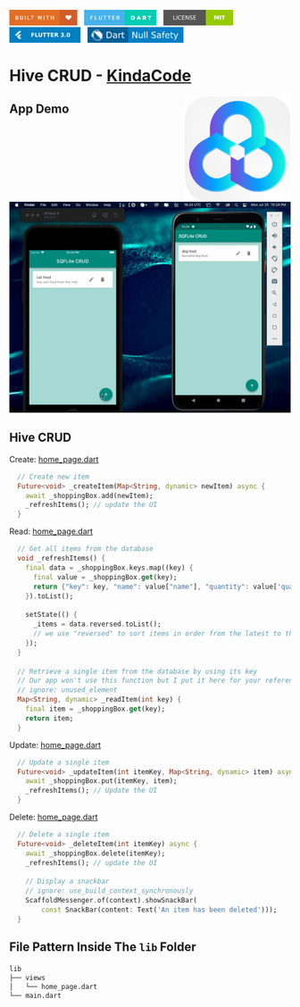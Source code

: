 <img src="screenshots/badges/built-with-love.svg" height="28px"/>&nbsp;&nbsp;
<img src="screenshots/badges/flutter-dart.svg" height="28px" />&nbsp;&nbsp;
<a href="https://choosealicense.com/licenses/mit/" target="_blank"><img src="screenshots/badges/license-MIT.svg" height="28px" /></a>&nbsp;&nbsp;
<img src="screenshots/badges/Flutter-3.svg" height="28px" />&nbsp;&nbsp;
<img src="screenshots/badges/dart-null_safety-blue.svg" height="28px"/>

# Hive CRUD - [KindaCode](https://www.kindacode.com/article/flutter-hive-database/)

<img align="right" src="screenshots/appicons/playstore.png" height="190"></img>

## App Demo

<p align="center"><img src="screenshots/gif/demo.gif"></p>

## Hive CRUD

Create: [home_page.dart](lib/views/home_page.dart)

```dart
  // Create new item
  Future<void> _createItem(Map<String, dynamic> newItem) async {
    await _shoppingBox.add(newItem);
    _refreshItems(); // update the UI
  }

```

Read: [home_page.dart](lib/views/home_page.dart)

```dart
  // Get all items from the database
  void _refreshItems() {
    final data = _shoppingBox.keys.map((key) {
      final value = _shoppingBox.get(key);
      return {"key": key, "name": value["name"], "quantity": value['quantity']};
    }).toList();

    setState(() {
      _items = data.reversed.toList();
      // we use "reversed" to sort items in order from the latest to the oldest
    });
  }

  // Retrieve a single item from the database by using its key
  // Our app won't use this function but I put it here for your reference
  // ignore: unused_element
  Map<String, dynamic> _readItem(int key) {
    final item = _shoppingBox.get(key);
    return item;
  }
```

Update: [home_page.dart](lib/views/home_page.dart)

```dart
  // Update a single item
  Future<void> _updateItem(int itemKey, Map<String, dynamic> item) async {
    await _shoppingBox.put(itemKey, item);
    _refreshItems(); // Update the UI
  }

```

Delete: [home_page.dart](lib/views/home_page.dart)

```dart
  // Delete a single item
  Future<void> _deleteItem(int itemKey) async {
    await _shoppingBox.delete(itemKey);
    _refreshItems(); // update the UI

    // Display a snackbar
    // ignore: use_build_context_synchronously
    ScaffoldMessenger.of(context).showSnackBar(
        const SnackBar(content: Text('An item has been deleted')));
  }

```

## File Pattern Inside The `lib` Folder

```
lib
├── views
│   └── home_page.dart
└── main.dart
```
